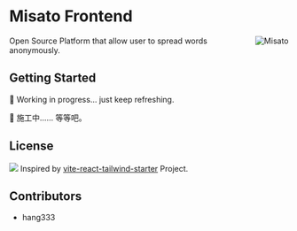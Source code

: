 # Misato Frontend

<img align="right" src="https://user-images.githubusercontent.com/3853064/127009776-ced5c7eb-df4f-4082-94be-280e666a25d1.png" alt="Misato" />

Open Source Platform that allow user to spread words anonymously.

## Getting Started
🚧  Working in progress... just keep refreshing.

🚧  施工中…… 等等吧。

## License
[![](https://img.shields.io/github/license/WizardL/Misato?logoColor=%21%5BGitHub%5D%28https%3A%2F%2Fimg.shields.io%2Fgithub%2Flicense%2FWizardL%2FMisato%29)](https://raw.githubusercontent.com/WizardL/Misato/next/LICENSE)
Inspired by [vite-react-tailwind-starter](https://github.com/wobsoriano/vite-react-tailwind-starter) Project.

## Contributors
* hang333

